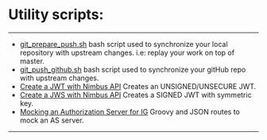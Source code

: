 Utility scripts:
======


-----------------------------

* [git_prepare_push.sh](https://github.com/violette/bash-utility-scripts/blob/master/git_prepare_push.sh) bash script used to synchronize your local repository with upstream changes. i.e: replay your work on top of master.
* [git_push_github.sh](https://github.com/violette/bash-utility-scripts/blob/master/git_push_github.sh) bash script used to synchronize your gitHub repo with upstream changes.
* [Create a JWT with Nimbus API](https://github.com/violette/bash-utility-scripts/blob/master/create_JWT_with_Nimbus.groovy) Creates an UNSIGNED/UNSECURE JWT.
* [Create a JWS with Nimbus API](https://github.com/violette/bash-utility-scripts/blob/master/create_JWS_HS256_with_Nimbus.groovy) Creates a SIGNED JWT with symmetric key.
* [Mocking an Authorization Server for IG](https://github.com/violette/utility-scripts/tree/master/IG%20mocks%20AS) Groovy and JSON routes to mock an AS server.


----------------------------- 

